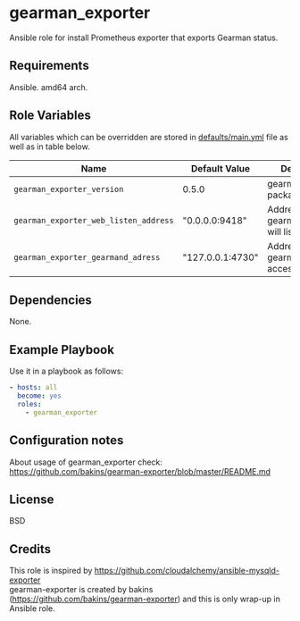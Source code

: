 gearman_exporter
================

Ansible role for install Prometheus exporter that exports Gearman status.

Requirements
------------

Ansible.
amd64 arch.

Role Variables
--------------

All variables which can be overridden are stored in [defaults/main.yml](defaults/main.yml) file as well as in table below.

| Name           | Default Value | Description                        |
| -------------- | ------------- | -----------------------------------|
| `gearman_exporter_version` | 0.5.0 | gearmanexporter package version. |
| `gearman_exporter_web_listen_address` | "0.0.0.0:9418" | Address on which gearman_exporter will listen |
| `gearman_exporter_gearmand_adress` | "127.0.0.1:4730" | Address on which gearmand is accessible |

Dependencies
------------

None.

Example Playbook
----------------

Use it in a playbook as follows:

```yaml
- hosts: all
  become: yes
  roles:
    - gearman_exporter
```

Configuration notes
-------------------

About usage of gearman_exporter check:  
https://github.com/bakins/gearman-exporter/blob/master/README.md

License
-------

BSD

Credits
-------

This role is inspired by https://github.com/cloudalchemy/ansible-mysqld-exporter  
gearman-exporter is created by bakins (https://github.com/bakins/gearman-exporter) and this is only wrap-up in Ansible role.
